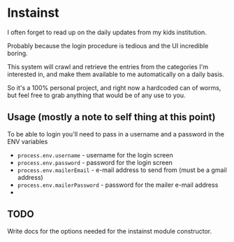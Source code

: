 # Instainst

I often forget to read up on the daily updates from my kids institution.

Probably because the login procedure is tedious and the UI incredible boring.

This system will crawl and retrieve the entries from the categories I'm interested in, and make them available to me automatically on a daily basis.

So it's a 100% personal project, and right now a hardcoded can of worms, but feel free to grab anything that would be of any use to you.

## Usage (mostly a note to self thing at this point)

To be able to login you'll need to pass in a username and a password in the ENV variables

* `process.env.username` - username for the login screen
* `process.env.password` - password for the login screen
* `process.env.mailerEmail` - e-mail address to send from (must be a gmail address)
* `process.env.mailerPassword` - password for the mailer e-mail address
* 
## TODO

Write docs for the options needed for the instainst module constructor.